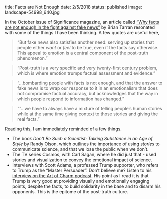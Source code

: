 title: Facts are Not Enough 
date: 2/5/2018
status: published
image: landscape-54998_640.jpg

In the October issue of Significance magazine, an article called [“Why facts are not enough in the fight against fake news”][1] by Brian Tarran resonated with some of the things I have been thinking.  A few quotes are useful here,

> “But fake news also satisfies another need: serving up stories that people either *want* or *feel* to be true, even if the facts say otherwise.  This appeal to emotion is a central component of the post-truth phenomenon.”

> “Post-truth is a very specific and very twenty-first century problem, which is where emotion trumps factual assessment and evidence.”

> “…bombarding people with facts is not enough, and that the answer to fake news is to wrap our response to it in an emotionalism that does not compromise factual accuracy, but acknowledges that the way in which people respond to information has changed.”

> “”…we have to always have a mixture of telling people’s human stories while at the same time giving context to those stories and giving the real facts.”

Reading this, I am immediately reminded of a few things. 

* The book *Don't Be Such a Scientist: Talking Substance in an Age of Style* by Randy Olson, which outlines the importance of using *stories* to communicate science, and that we lose the public when we don’t.
* The TV series Cosmos, with Carl Sagan, where he did just that - used stories and visualization to convey the emotional impact of science.
* Interviews with Scott Adams, a professed Trump supporter, who refers to Trump as the “Master Persuader”.  Don’t believe me?  Listen to his [interview on the Art of Charm podcast][2].  His point as I read it is that Trump is very good at providing visually and emotionally engaging points, despite the facts, to build solidarity in the base and to disarm his opponents.  This is the epitome of  the post-truth culture.

[1]:	http://onlinelibrary.wiley.com/doi/10.1111/j.1740-9713.2017.01066.x/full
[2]:	https://theartofcharm.com/podcast-episodes/scott-adams-master-persuader-episode-605/

[image-1]:	images/landscape-54998_640.jpg